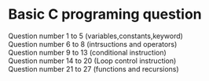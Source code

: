 # Basic C programing question 
Question number 1 to 5  (variables,constants,keyword)
<br>
Question number 6 to 8  (intrsuctions and operators)
<br>
Question number 9 to 13 (conditional instruction)
<br>
Question number 14 to 20 (Loop control instruction)
<br>
Question number 21 to 27 (functions and recursions)
